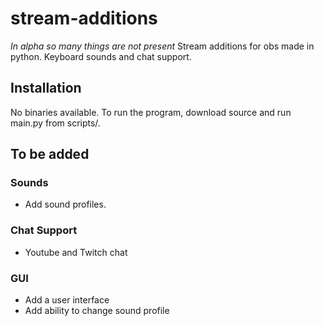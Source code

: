 # stream-additions

*In alpha so many things are not present*
Stream additions for obs made in python. Keyboard sounds and chat support.

## Installation

No binaries available. To run the program, download source and run main.py from scripts/.

## To be added

### Sounds
 - Add sound profiles.

### Chat Support
 - Youtube and Twitch chat

### GUI
 - Add a user interface
 - Add ability to change sound profile
